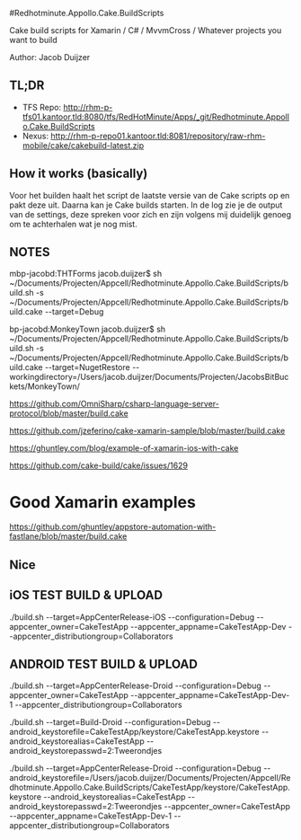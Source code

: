 #Redhotminute.Appollo.Cake.BuildScripts

Cake build scripts for Xamarin / C# / MvvmCross / Whatever projects you want to build

Author: Jacob Duijzer

## TL;DR
- TFS Repo: http://rhm-p-tfs01.kantoor.tld:8080/tfs/RedHotMinute/Apps/_git/Redhotminute.Appollo.Cake.BuildScripts
- Nexus: http://rhm-p-repo01.kantoor.tld:8081/repository/raw-rhm-mobile/cake/cakebuild-latest.zip

## How it works (basically)
Voor het builden haalt het script de laatste versie van de Cake scripts op en pakt deze uit. Daarna kan je Cake builds starten. In de log zie je de output van de settings, deze spreken voor zich en zijn volgens mij duidelijk genoeg om te achterhalen wat je nog mist.




## NOTES

mbp-jacobd:THTForms jacob.duijzer$ sh ~/Documents/Projecten/Appcell/Redhotminute.Appollo.Cake.BuildScripts/build.sh -s ~/Documents/Projecten/Appcell/Redhotminute.Appollo.Cake.BuildScripts/build.cake --target=Debug

bp-jacobd:MonkeyTown jacob.duijzer$ sh ~/Documents/Projecten/Appcell/Redhotminute.Appollo.Cake.BuildScripts/build.sh -s ~/Documents/Projecten/Appcell/Redhotminute.Appollo.Cake.BuildScripts/build.cake --target=NugetRestore --workingdirectory=/Users/jacob.duijzer/Documents/Projecten/JacobsBitBuckets/MonkeyTown/


https://github.com/OmniSharp/csharp-language-server-protocol/blob/master/build.cake

https://github.com/jzeferino/cake-xamarin-sample/blob/master/build.cake


https://ghuntley.com/blog/example-of-xamarin-ios-with-cake

https://github.com/cake-build/cake/issues/1629

# Good Xamarin examples

https://github.com/ghuntley/appstore-automation-with-fastlane/blob/master/build.cake

## Nice

## iOS TEST BUILD & UPLOAD
./build.sh --target=AppCenterRelease-iOS --configuration=Debug --appcenter_owner=CakeTestApp --appcenter_appname=CakeTestApp-Dev --appcenter_distributiongroup=Collaborators

## ANDROID TEST BUILD & UPLOAD
./build.sh --target=AppCenterRelease-Droid --configuration=Debug --appcenter_owner=CakeTestApp --appcenter_appname=CakeTestApp-Dev-1 --appcenter_distributiongroup=Collaborators

 ./build.sh --target=Build-Droid --configuration=Debug --android_keystorefile=CakeTestApp/keystore/CakeTestApp.keystore --android_keystorealias=CakeTestApp --android_keystorepasswd=2:Tweerondjes
 
 ./build.sh --target=AppCenterRelease-Droid --configuration=Debug --android_keystorefile=/Users/jacob.duijzer/Documents/Projecten/Appcell/Redhotminute.Appollo.Cake.BuildScripts/CakeTestApp/keystore/CakeTestApp.keystore --android_keystorealias=CakeTestApp --android_keystorepasswd=2:Tweerondjes --appcenter_owner=CakeTestApp --appcenter_appname=CakeTestApp-Dev-1 --appcenter_distributiongroup=Collaborators